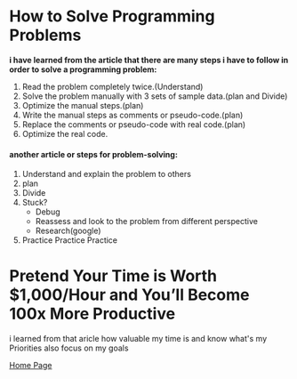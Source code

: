 # How to Solve Programming Problems

**i have learned from the article that there are many steps i have to follow in order to solve a programming problem:**

1. Read the problem completely twice.(Understand)
2. Solve the problem manually with 3 sets of sample data.(plan and Divide)
3. Optimize the manual steps.(plan)
4. Write the manual steps as comments or pseudo-code.(plan)
5. Replace the comments or pseudo-code with real code.(plan)
6. Optimize the real code.

#### another article or steps for problem-solving:
1. Understand and explain the problem to others
2. plan 
3. Divide
4. Stuck? 
    * Debug
    * Reassess and look to the problem from different perspective
    * Research(google)
5. Practice Practice Practice
# Pretend Your Time is Worth $1,000/Hour and You’ll Become 100x More Productive
i learned from that aricle how valuable my time is and know what's my Priorities
also focus on my goals

 

[Home Page](https://osamamousa204.github.io/reading-notes-401/)
